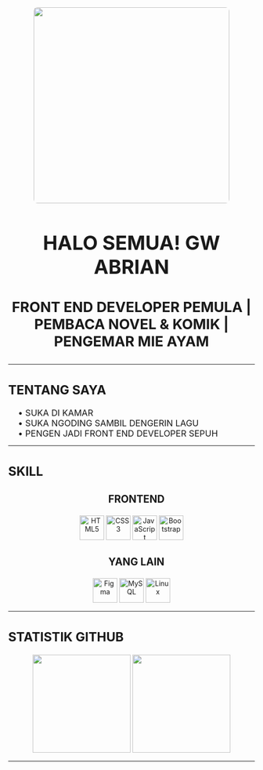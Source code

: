 <!-- ====== HEADER ====== -->
<div align="center">
  <img src="https://i.pinimg.com/1200x/28/a4/ee/28a4eebbafe9aa1bbf31cd2711df6746.jpg" width="400" style="border-radius: 8px">
  <h1 style="font-size: 2.5rem">HALO SEMUA! GW ABRIAN</h1>
  <h3 style="font-size: 1.8rem">FRONT END DEVELOPER PEMULA | PEMBACA NOVEL & KOMIK | PENGEMAR MIE AYAM</h3>
</div>

---

<!-- ====== TENTANG GW ====== -->
<div align="center">
  <h2 align="left" style="font-size: 1.6rem; font-weight: bold">TENTANG SAYA</h2>
  <div align="left" style="font-size: 1.1rem; margin-left: 20px">
    • SUKA DI KAMAR<br>
    • SUKA NGODING SAMBIL DENGERIN LAGU<br>
    • PENGEN JADI FRONT END DEVELOPER SEPUH
  </div>
</div>

---

<!-- ====== SKILL GW ====== -->
<div align="center">
  <h2 align="left" style="font-size: 1.6rem; font-weight: bold">SKILL</h2>
  
  <h3 align="center" style="font-size: 1.3rem; font-weight: bold; margin-left: 20px">FRONTEND</h3>
  <p style="margin-top: 10px">
    <img src="https://cdn.jsdelivr.net/gh/devicons/devicon/icons/html5/html5-original.svg" width="50" title="HTML5">
    <img src="https://cdn.jsdelivr.net/gh/devicons/devicon/icons/css3/css3-original.svg" width="50" title="CSS3">
    <img src="https://cdn.jsdelivr.net/gh/devicons/devicon/icons/javascript/javascript-original.svg" width="50" title="JavaScript">
    <img src="https://cdn.jsdelivr.net/gh/devicons/devicon/icons/bootstrap/bootstrap-original.svg" width="50" title="Bootstrap">
  </p>

  <h3 align="center" style="font-size: 1.3rem; font-weight: bold; margin-left: 20px">YANG LAIN</h3>
  <p style="margin-top: 10px">
    <img src="https://cdn.jsdelivr.net/gh/devicons/devicon/icons/figma/figma-original.svg" width="50" title="Figma">
    <img src="https://cdn.jsdelivr.net/gh/devicons/devicon/icons/mysql/mysql-original.svg" width="50" title="MySQL">
    <img src="https://cdn.jsdelivr.net/gh/devicons/devicon/icons/linux/linux-original.svg" width="50" title="Linux">
  </p>
</div>

---

<!-- ====== STATS GITHUB ====== -->
<div align="center">
  <h2 align="left" style="font-size: 1.6rem; font-weight: bold">STATISTIK GITHUB</h2>
  <img height="200" src="https://github-readme-stats.vercel.app/api?username=mieayamm0892&show_icons=true&theme=radical">
  <img height="200" src="https://github-readme-streak-stats.herokuapp.com/?user=mieayamm0892&theme=radical">
</div>

---
